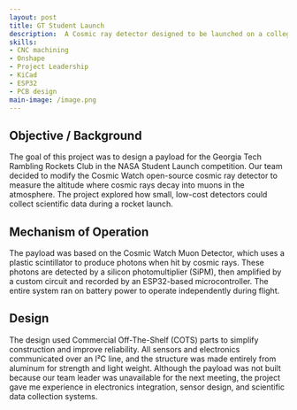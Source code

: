```yaml
---
layout: post
title: GT Student Launch
description:  A Cosmic ray detector designed to be launched on a collegiate student launch rocket, using open source electronics. This was not assembled due to scheduling issues.
skills: 
- CNC machining
- Onshape
- Project Leadership
- KiCad
- ESP32
- PCB design
main-image: /image.png
---
```

## Objective / Background
The goal of this project was to design a payload for the Georgia Tech Rambling Rockets Club in the NASA Student Launch competition. Our team decided to modify the Cosmic Watch open-source cosmic ray detector to measure the altitude where cosmic rays decay into muons in the atmosphere. The project explored how small, low-cost detectors could collect scientific data during a rocket launch.
##  Mechanism of Operation
The payload was based on the Cosmic Watch Muon Detector, which uses a plastic scintillator to produce photons when hit by cosmic rays. These photons are detected by a silicon photomultiplier (SiPM), then amplified by a custom circuit and recorded by an ESP32-based microcontroller. The entire system ran on battery power to operate independently during flight.
## Design
The design used Commercial Off-The-Shelf (COTS) parts to simplify construction and improve reliability. All sensors and electronics communicated over an I²C line, and the structure was made entirely from aluminum for strength and light weight.
Although the payload was not built because our team leader was unavailable for the next meeting, the project gave me experience in electronics integration, sensor design, and scientific data collection systems.
